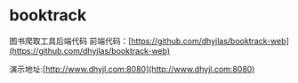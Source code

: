 # booktrack
图书爬取工具后端代码
前端代码：[https://github.com/dhyjlas/booktrack-web](https://github.com/dhyjlas/booktrack-web)

演示地址:[http://www.dhyjl.com:8080](http://www.dhyjl.com:8080)
